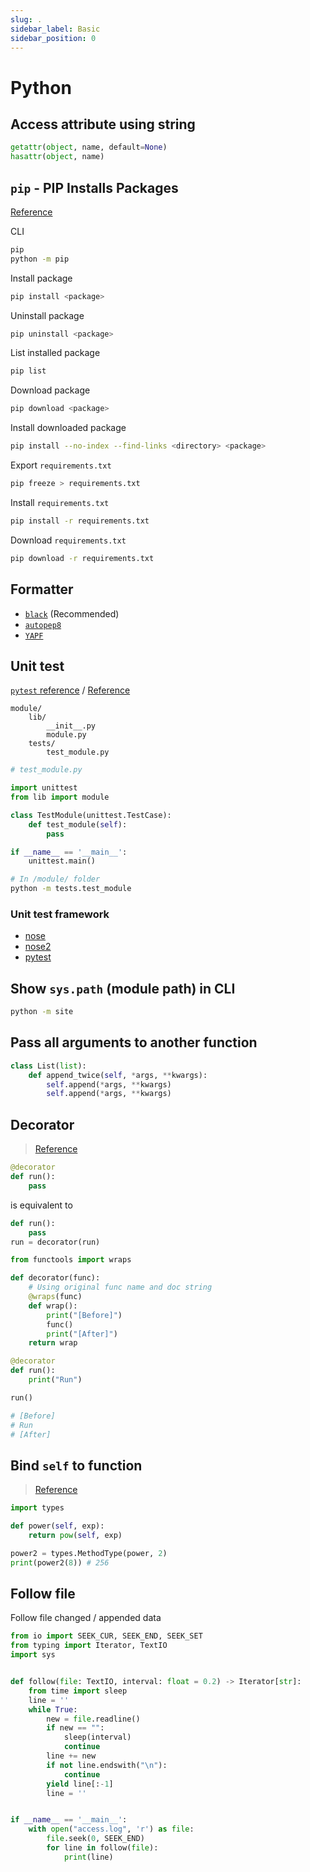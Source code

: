 ```yaml
---
slug: .
sidebar_label: Basic
sidebar_position: 0
---
```


# Python

## Access attribute using string

```python
getattr(object, name, default=None)
hasattr(object, name)
```

## `pip` - PIP Installs Packages

[Reference](https://pip.pypa.io/en/stable/)

CLI
```bash
pip
python -m pip
```

Install package
```bash
pip install <package>
```

Uninstall package
```bash
pip uninstall <package>
```

List installed package
```bash
pip list
```

Download package
```bash
pip download <package>
```

Install downloaded package
```bash
pip install --no-index --find-links <directory> <package>
```

Export `requirements.txt`
```bash
pip freeze > requirements.txt
```

Install `requirements.txt`
```bash
pip install -r requirements.txt
```

Download `requirements.txt`
```bash
pip download -r requirements.txt
```

## Formatter

- [`black`](https://github.com/psf/black) (Recommended)
- [`autopep8`](https://github.com/hhatto/autopep8)
- [`YAPF`](https://github.com/google/yapf)

## Unit test

[`pytest` reference](https://pytest.readthedocs.io/en/latest/goodpractices.html) / [Reference](https://docs.python.org/3/library/unittest.html)

```
module/
    lib/
        __init__.py
        module.py
    tests/
        test_module.py
```

```python
# test_module.py

import unittest
from lib import module

class TestModule(unittest.TestCase):
    def test_module(self):
        pass

if __name__ == '__main__':
    unittest.main()
```

```bash
# In /module/ folder
python -m tests.test_module
```

### Unit test framework

- [nose](https://nose.readthedocs.org/en/latest/)
- [nose2](https://docs.nose2.io/en/latest/)
- [pytest](https://pytest.readthedocs.io/en/latest/contents.html)

## Show `sys.path` (module path) in CLI

```bash
python -m site
```

## Pass all arguments to another function

```py
class List(list):
    def append_twice(self, *args, **kwargs):
        self.append(*args, **kwargs)
        self.append(*args, **kwargs)
```

## Decorator

> [Reference](https://www.python.org/dev/peps/pep-0318/)

```py
@decorator
def run():
    pass
```

is equivalent to

```py
def run():
    pass
run = decorator(run)
```

```py
from functools import wraps

def decorator(func):
    # Using original func name and doc string
    @wraps(func)
    def wrap():
        print("[Before]")
        func()
        print("[After]")
    return wrap

@decorator
def run():
    print("Run")

run()

# [Before]
# Run
# [After]
```

## Bind `self` to function

> [Reference](https://docs.python.org/3/howto/descriptor.html#functions-and-methods)

```py
import types

def power(self, exp):
    return pow(self, exp)

power2 = types.MethodType(power, 2)
print(power2(8)) # 256
```

## Follow file

Follow file changed / appended data

```py
from io import SEEK_CUR, SEEK_END, SEEK_SET
from typing import Iterator, TextIO
import sys


def follow(file: TextIO, interval: float = 0.2) -> Iterator[str]:
    from time import sleep
    line = ''
    while True:
        new = file.readline()
        if new == "":
            sleep(interval)
            continue
        line += new
        if not line.endswith("\n"):
            continue
        yield line[:-1]
        line = ''


if __name__ == '__main__':
    with open("access.log", 'r') as file:
        file.seek(0, SEEK_END)
        for line in follow(file):
            print(line)
```
